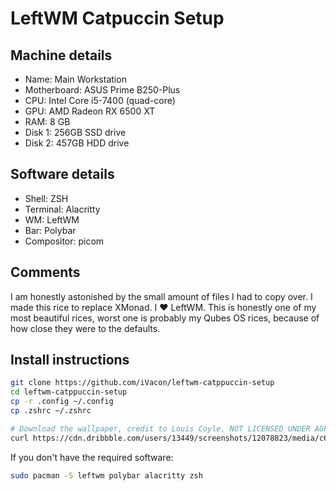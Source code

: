 # LeftWM Catpuccin Setup

## Machine details

- Name: Main Workstation
- Motherboard: ASUS Prime B250-Plus
- CPU: Intel Core i5-7400 (quad-core)
- GPU: AMD Radeon RX 6500 XT
- RAM: 8 GB
- Disk 1: 256GB SSD drive
- Disk 2: 457GB HDD drive

## Software details

- Shell: ZSH
- Terminal: Alacritty
- WM: LeftWM
- Bar: Polybar
- Compositor: picom

## Comments

I am honestly astonished by the small amount of files I had to copy over.
I made this rice to replace XMonad. I ❤️ LeftWM.
This is honestly one of my most beautiful rices, worst one is probably my Qubes OS rices, because of how close they were to the defaults.

## Install instructions

```bash
git clone https://github.com/iVacon/leftwm-catppuccin-setup
cd leftwm-catppuccin-setup
cp -r .config ~/.config
cp .zshrc ~/.zshrc

# Download the wallpaper, credit to Louis Coyle, NOT LICENSED UNDER AGPL 3.0
curl https://cdn.dribbble.com/users/13449/screenshots/12078823/media/c6662b0de7365559f79d9eb6088d9527.png > ~/.config/leftwm/catppuccin/wallpaper.png
```

If you don't have the required software:

```bash
sudo pacman -S leftwm polybar alacritty zsh
```

